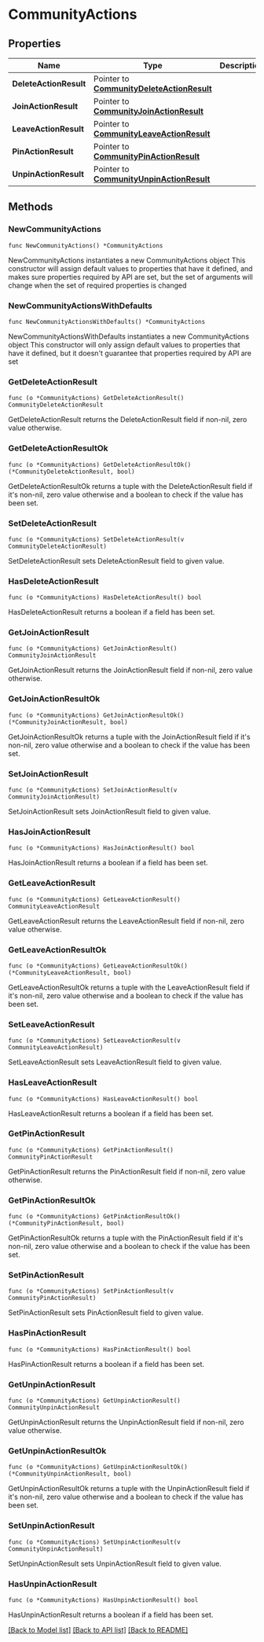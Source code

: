 # CommunityActions

## Properties

Name | Type | Description | Notes
------------ | ------------- | ------------- | -------------
**DeleteActionResult** | Pointer to [**CommunityDeleteActionResult**](CommunityDeleteActionResult.md) |  | [optional] 
**JoinActionResult** | Pointer to [**CommunityJoinActionResult**](CommunityJoinActionResult.md) |  | [optional] 
**LeaveActionResult** | Pointer to [**CommunityLeaveActionResult**](CommunityLeaveActionResult.md) |  | [optional] 
**PinActionResult** | Pointer to [**CommunityPinActionResult**](CommunityPinActionResult.md) |  | [optional] 
**UnpinActionResult** | Pointer to [**CommunityUnpinActionResult**](CommunityUnpinActionResult.md) |  | [optional] 

## Methods

### NewCommunityActions

`func NewCommunityActions() *CommunityActions`

NewCommunityActions instantiates a new CommunityActions object
This constructor will assign default values to properties that have it defined,
and makes sure properties required by API are set, but the set of arguments
will change when the set of required properties is changed

### NewCommunityActionsWithDefaults

`func NewCommunityActionsWithDefaults() *CommunityActions`

NewCommunityActionsWithDefaults instantiates a new CommunityActions object
This constructor will only assign default values to properties that have it defined,
but it doesn't guarantee that properties required by API are set

### GetDeleteActionResult

`func (o *CommunityActions) GetDeleteActionResult() CommunityDeleteActionResult`

GetDeleteActionResult returns the DeleteActionResult field if non-nil, zero value otherwise.

### GetDeleteActionResultOk

`func (o *CommunityActions) GetDeleteActionResultOk() (*CommunityDeleteActionResult, bool)`

GetDeleteActionResultOk returns a tuple with the DeleteActionResult field if it's non-nil, zero value otherwise
and a boolean to check if the value has been set.

### SetDeleteActionResult

`func (o *CommunityActions) SetDeleteActionResult(v CommunityDeleteActionResult)`

SetDeleteActionResult sets DeleteActionResult field to given value.

### HasDeleteActionResult

`func (o *CommunityActions) HasDeleteActionResult() bool`

HasDeleteActionResult returns a boolean if a field has been set.

### GetJoinActionResult

`func (o *CommunityActions) GetJoinActionResult() CommunityJoinActionResult`

GetJoinActionResult returns the JoinActionResult field if non-nil, zero value otherwise.

### GetJoinActionResultOk

`func (o *CommunityActions) GetJoinActionResultOk() (*CommunityJoinActionResult, bool)`

GetJoinActionResultOk returns a tuple with the JoinActionResult field if it's non-nil, zero value otherwise
and a boolean to check if the value has been set.

### SetJoinActionResult

`func (o *CommunityActions) SetJoinActionResult(v CommunityJoinActionResult)`

SetJoinActionResult sets JoinActionResult field to given value.

### HasJoinActionResult

`func (o *CommunityActions) HasJoinActionResult() bool`

HasJoinActionResult returns a boolean if a field has been set.

### GetLeaveActionResult

`func (o *CommunityActions) GetLeaveActionResult() CommunityLeaveActionResult`

GetLeaveActionResult returns the LeaveActionResult field if non-nil, zero value otherwise.

### GetLeaveActionResultOk

`func (o *CommunityActions) GetLeaveActionResultOk() (*CommunityLeaveActionResult, bool)`

GetLeaveActionResultOk returns a tuple with the LeaveActionResult field if it's non-nil, zero value otherwise
and a boolean to check if the value has been set.

### SetLeaveActionResult

`func (o *CommunityActions) SetLeaveActionResult(v CommunityLeaveActionResult)`

SetLeaveActionResult sets LeaveActionResult field to given value.

### HasLeaveActionResult

`func (o *CommunityActions) HasLeaveActionResult() bool`

HasLeaveActionResult returns a boolean if a field has been set.

### GetPinActionResult

`func (o *CommunityActions) GetPinActionResult() CommunityPinActionResult`

GetPinActionResult returns the PinActionResult field if non-nil, zero value otherwise.

### GetPinActionResultOk

`func (o *CommunityActions) GetPinActionResultOk() (*CommunityPinActionResult, bool)`

GetPinActionResultOk returns a tuple with the PinActionResult field if it's non-nil, zero value otherwise
and a boolean to check if the value has been set.

### SetPinActionResult

`func (o *CommunityActions) SetPinActionResult(v CommunityPinActionResult)`

SetPinActionResult sets PinActionResult field to given value.

### HasPinActionResult

`func (o *CommunityActions) HasPinActionResult() bool`

HasPinActionResult returns a boolean if a field has been set.

### GetUnpinActionResult

`func (o *CommunityActions) GetUnpinActionResult() CommunityUnpinActionResult`

GetUnpinActionResult returns the UnpinActionResult field if non-nil, zero value otherwise.

### GetUnpinActionResultOk

`func (o *CommunityActions) GetUnpinActionResultOk() (*CommunityUnpinActionResult, bool)`

GetUnpinActionResultOk returns a tuple with the UnpinActionResult field if it's non-nil, zero value otherwise
and a boolean to check if the value has been set.

### SetUnpinActionResult

`func (o *CommunityActions) SetUnpinActionResult(v CommunityUnpinActionResult)`

SetUnpinActionResult sets UnpinActionResult field to given value.

### HasUnpinActionResult

`func (o *CommunityActions) HasUnpinActionResult() bool`

HasUnpinActionResult returns a boolean if a field has been set.


[[Back to Model list]](../README.md#documentation-for-models) [[Back to API list]](../README.md#documentation-for-api-endpoints) [[Back to README]](../README.md)


